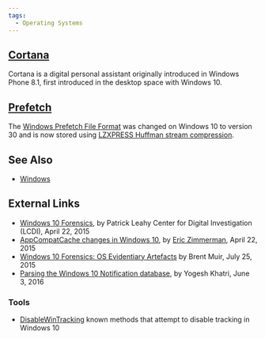 ```yaml
---
tags:
  - Operating Systems
---
```

## [Cortana](cortana.md)

Cortana is a digital personal assistant originally introduced in Windows
Phone 8.1, first introduced in the desktop space with Windows 10.

## [Prefetch](prefetch.md)

The [Windows Prefetch File
Format](windows_prefetch_file_format.md) was changed on Windows
10 to version 30 and is now stored using [LZXPRESS Huffman stream
compression](compression.md).

## See Also

- [Windows](windows.md)

## External Links

- [Windows 10 Forensics](https://www.champlain.edu/Documents/LCDI/Windows%2010%20Forensics.pdf),
  by Patrick Leahy Center for Digital Investigation (LCDI), April 22,
  2015
- [AppCompatCache changes in Windows 10](https://binaryforay.blogspot.com/2015/04/appcompatcache-changes-in-windows-10.html),
  by [Eric Zimmerman](eric_zimmerman.md), April 22, 2015
- [Windows 10 Forensics: OS Evidentiary Artefacts](https://www.slideshare.net/bsmuir/windows-10-forensics-os-evidentiary-artefacts)
  by Brent Muir, July 25, 2015
- [Parsing the Windows 10 Notification database](https://www.swiftforensics.com/2016/06/prasing-windows-10-notification-database.html),
  by Yogesh Khatri, June 3, 2016

### Tools

- [DisableWinTracking](https://github.com/10se1ucgo/DisableWinTracking)
  known methods that attempt to disable tracking in Windows 10
